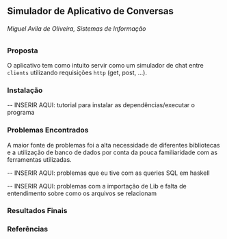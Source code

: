 ## Simulador de Aplicativo de Conversas
###### Miguel Avila de Oliveira, Sistemas de Informação

### Proposta
O aplicativo tem como intuito servir como um simulador de chat entre `clients` utilizando requisições `http` (get, post, ...). <br>

### Instalação
-- INSERIR AQUI: tutorial para instalar as dependências/executar o programa

### Problemas Encontrados
A maior fonte de problemas foi a alta necessidade de diferentes bibliotecas e a utilização de banco de dados por conta da pouca familiaridade com as ferramentas utilizadas. <br>

-- INSERIR AQUI: problemas que eu tive com as queries SQL em haskell

-- INSERIR AQUI: problemas com a importação de Lib e falta de entendimento sobre como os arquivos se relacionam

### Resultados Finais


### Referências
